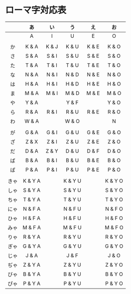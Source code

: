 # ローマ字対応表

|   | あ | い | う | え | お |
|:-:|:--:|:--:|:--:|:--:|:--:|
|   | A  | I  | U  | E  | O  |
|   |    |    |    |    |    |
| か| K & A | K & J | K & U | K & E | K & O |
| さ| S & A | S & I | S & U | S & E | S & O |
| た| T & A | T & I | T & U | T & E | T & O |
| な| N & A | N & I | N & D | N & E | N & O |
| は| H & A | H & I | H & D | H & E | H & O |
| ま| M & A | M & I | M & D | M & E | M & O |
| や| Y & A |      | Y & F |      | Y & O |
| ら| R & A | R & I | R & U | R & E | R & O |
| わ| W & A |      | W & O |      | N    |
|   |      |      |      |      |      |
| が| G & A | G & I | G & U | G & E | G & O |
| ざ| Z & X | Z & I | Z & U | Z & E | Z & O |
| だ| D & A | Z & Y | D & U | D & F | D & O |
| ば| B & A | B & I | B & U | B & E | B & O |
| ぱ| P & A | P & I | P & U | P & E | P & O |
|   |      |      |      |      |      |
| きゃ| K & Y A |      | K & Y U |      | K & Y O |
| しゃ| S & Y A |      | S & Y U |      | S & Y O |
| ちゃ| T & Y A |      | T & Y U |      | T & Y O |
| にゃ| N & F A |      | N & F U |      | N & F O |
| ひゃ| H & F A |      | H & F U |      | H & F O |
| みゃ| M & F A |      | M & F U |      | M & F O |
| りゃ| R & Y A |      | R & Y U |      | R & Y O |
| ぎゃ| G & Y A |      | G & Y U |      | G & Y O |
| じゃ| J & A   |      | J & F   |      | J & O   |
| ぢゃ| Z & Y A |      | Z & Y U |      | Z & Y O |
| びゃ| B & Y A |      | B & Y U |      | B & Y O |
| ぴゃ| P & Y A |      | P & Y U |      | P & Y O |
